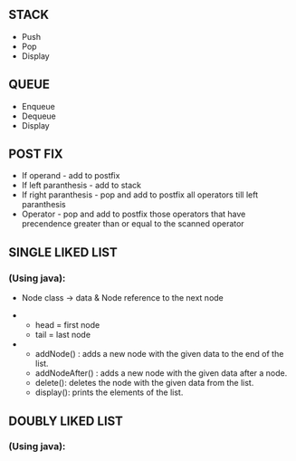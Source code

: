 ## **STACK** 
* Push
* Pop
* Display

## **QUEUE**
* Enqueue
* Dequeue
* Display
## **POST FIX**
* If operand - add to postfix
* If left paranthesis - add to stack
* If right paranthesis - pop and add to postfix all operators till left paranthesis
* Operator - pop and add to postfix those operators that have precendence greater than or equal to the scanned operator

## **SINGLE LIKED LIST**
### (Using java):
* Node class -> data & Node reference to the next node
* 
    - head = first node
    - tail = last node

* 
    - addNode() : adds a new node with the given data to the end of the list.
    - addNodeAfter() : adds a new node with the given data after a node.
    - delete(): deletes the node with the given data from the list.
    - display(): prints the elements of the list.

## **DOUBLY LIKED LIST**
### (Using java):